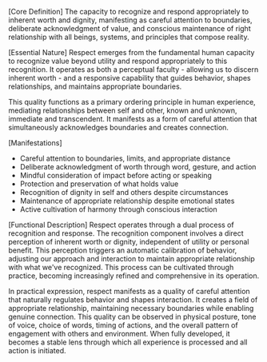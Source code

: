 [Core Definition]
The capacity to recognize and respond appropriately to inherent worth and dignity, manifesting as careful attention to boundaries, deliberate acknowledgment of value, and conscious maintenance of right relationship with all beings, systems, and principles that compose reality.

[Essential Nature]
Respect emerges from the fundamental human capacity to recognize value beyond utility and respond appropriately to this recognition. It operates as both a perceptual faculty - allowing us to discern inherent worth - and a responsive capability that guides behavior, shapes relationships, and maintains appropriate boundaries.

This quality functions as a primary ordering principle in human experience, mediating relationships between self and other, known and unknown, immediate and transcendent. It manifests as a form of careful attention that simultaneously acknowledges boundaries and creates connection.

[Manifestations]
- Careful attention to boundaries, limits, and appropriate distance
- Deliberate acknowledgment of worth through word, gesture, and action
- Mindful consideration of impact before acting or speaking
- Protection and preservation of what holds value
- Recognition of dignity in self and others despite circumstances
- Maintenance of appropriate relationship despite emotional states
- Active cultivation of harmony through conscious interaction

[Functional Description]
Respect operates through a dual process of recognition and response. The recognition component involves a direct perception of inherent worth or dignity, independent of utility or personal benefit. This perception triggers an automatic calibration of behavior, adjusting our approach and interaction to maintain appropriate relationship with what we've recognized. This process can be cultivated through practice, becoming increasingly refined and comprehensive in its operation.

In practical expression, respect manifests as a quality of careful attention that naturally regulates behavior and shapes interaction. It creates a field of appropriate relationship, maintaining necessary boundaries while enabling genuine connection. This quality can be observed in physical posture, tone of voice, choice of words, timing of actions, and the overall pattern of engagement with others and environment. When fully developed, it becomes a stable lens through which all experience is processed and all action is initiated.